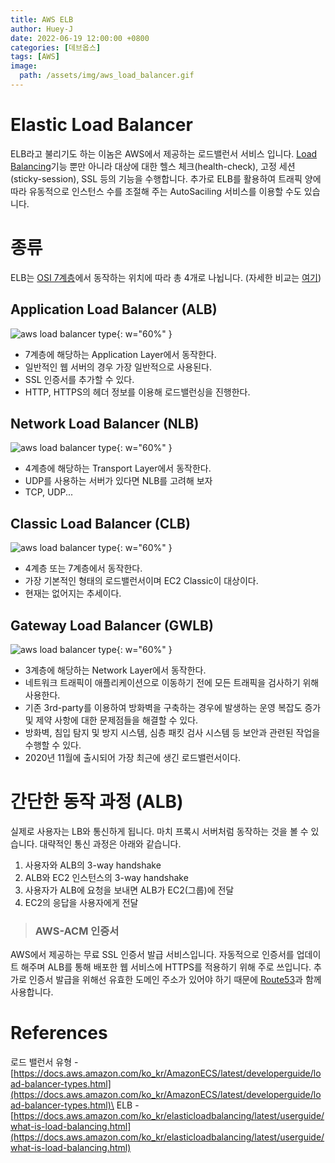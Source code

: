 ```yaml
---
title: AWS ELB
author: Huey-J
date: 2022-06-19 12:00:00 +0800
categories: [데브옵스]
tags: [AWS]
image:
  path: /assets/img/aws_load_balancer.gif
---
```


# Elastic Load Balancer

ELB라고 불리기도 하는 이놈은 AWS에서 제공하는 로드밸런서 서비스 입니다. [Load Balancing](https://ko.wikipedia.org/wiki/부하분산)기능 뿐만 아니라 대상에 대한 헬스 체크(health-check), 고정 세션(sticky-session), SSL 등의 기능을 수행합니다. 추가로 ELB를 활용하여 트래픽 양에 따라 유동적으로 인스턴스 수를 조절해 주는  AutoSaciling 서비스를 이용할 수도 있습니다.

# 종류

[//]: # (![aws load balancer type]&#40;/assets/img/aws_load_balancer_type.png&#41;)

ELB는 [OSI 7계층](https://ko.wikipedia.org/wiki/OSI_모형)에서 동작하는 위치에 따라 총 4개로 나뉩니다. (자세한 비교는 [여기](https://aws.amazon.com/ko/elasticloadbalancing/features/#Product_comparisons))

## Application Load Balancer (ALB)

![aws load balancer type](/assets/img/aws_alb_diagram.svg){: w="60%" }

- 7계층에 해당하는 Application Layer에서 동작한다.
- 일반적인 웹 서버의 경우 가장 일반적으로 사용된다.
- SSL 인증서를 추가할 수 있다.
- HTTP, HTTPS의 헤더 정보를 이용해 로드밸런싱을 진행한다.

## Network Load Balancer (NLB)

![aws load balancer type](/assets/img/aws_nlb_diagram.svg){: w="60%" }

- 4계층에 해당하는 Transport Layer에서 동작한다.
- UDP를 사용하는 서버가 있다면 NLB를 고려해 보자
- TCP, UDP...

## Classic Load Balancer (CLB)

![aws load balancer type](/assets/img/aws_clb_diagram.svg){: w="60%" }

- 4계층 또는 7계층에서 동작한다.
- 가장 기본적인 형태의 로드밸런서이며 EC2 Classic이 대상이다.
- 현재는 없어지는 추세이다.

## Gateway Load Balancer (GWLB)

![aws load balancer type](/assets/img/aws_gwlb_diagram.svg){: w="60%" }

- 3계층에 해당하는 Network Layer에서 동작한다.
- 네트워크 트래픽이 애플리케이션으로 이동하기 전에 모든 트래픽을 검사하기 위해 사용한다.
- 기존 3rd-party를 이용하여 방화벽을 구축하는 경우에 발생하는 운영 복잡도 증가 및 제약 사항에 대한 문제점들을 해결할 수 있다.
- 방화벽, 침입 탐지 및 방지 시스템, 심층 패킷 검사 시스템 등 보안과 관련된 작업을 수행할 수 있다.
- 2020년 11월에 출시되어 가장 최근에 생긴 로드밸런서이다.


# 간단한 동작 과정 (ALB)

실제로 사용자는 LB와 통신하게 됩니다. 마치 프록시 서버처럼 동작하는 것을 볼 수 있습니다. 대략적인 통신 과정은 아래와 같습니다.

1. 사용자와 ALB의 3-way handshake
2. ALB와 EC2 인스턴스의 3-way handshake
3. 사용자가 ALB에 요청을 보내면 ALB가 EC2(그룹)에 전달
4. EC2의 응답을 사용자에게 전달


> ### AWS-ACM 인증서
>
AWS에서 제공하는 무료 SSL 인증서 발급 서비스입니다. 자동적으로 인증서를 업데이트 해주며 ALB를 통해 배포한 웹 서비스에 HTTPS를 적용하기 위해 주로 쓰입니다. 추가로 인증서 발급을 위해선 유효한 도메인 주소가 있어야 하기 때문에 [Route53](/posts/AWS-Route53/)과 함께 사용합니다.
>


# References

로드 밸런서 유형 - [https://docs.aws.amazon.com/ko_kr/AmazonECS/latest/developerguide/load-balancer-types.html](https://docs.aws.amazon.com/ko_kr/AmazonECS/latest/developerguide/load-balancer-types.html)\
ELB - [https://docs.aws.amazon.com/ko_kr/elasticloadbalancing/latest/userguide/what-is-load-balancing.html](https://docs.aws.amazon.com/ko_kr/elasticloadbalancing/latest/userguide/what-is-load-balancing.html)
